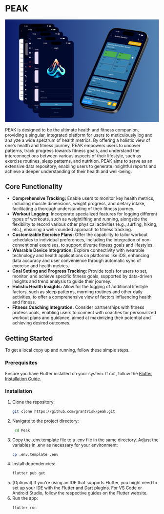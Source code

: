 # PEAK

![Screenshots of the app](images/Peak_Github_Repo_Banner.png)

PEAK is designed to be the ultimate health and fitness companion, providing a singular, integrated platform for users to meticulously log and analyze a wide spectrum of health metrics. By offering a holistic view of one's health and fitness journey, PEAK empowers users to uncover patterns, track progress towards fitness goals, and understand the interconnections between various aspects of their lifestyle, such as exercise routines, sleep patterns, and nutrition. PEAK aims to serve as an extensive data repository, enabling users to generate insightful reports and achieve a deeper understanding of their health and well-being.

## Core Functionality

- **Comprehensive Tracking:** Enable users to monitor key health metrics, including muscle dimensions, weight progress, and dietary intake, facilitating a thorough understanding of their fitness journey.
- **Workout Logging:** Incorporate specialized features for logging different types of workouts, such as weightlifting and running, alongside the flexibility to record various other physical activities (e.g., surfing, hiking, etc.), ensuring a well-rounded approach to fitness tracking.
- **Customizable Exercise Plans:** Offer the capability to tailor workout schedules to individual preferences, including the integration of non-conventional exercises, to support diverse fitness goals and lifestyles.
- **Wearable Device Integration:** Explore connectivity with wearable technology and health applications on platforms like iOS, enhancing data accuracy and user convenience through automatic sync of exercise and health metrics.
- **Goal Setting and Progress Tracking:** Provide tools for users to set, monitor, and achieve specific fitness goals, supported by data-driven insights and trend analysis to guide their journey.
- **Holistic Health Insights:** Allow for the logging of additional lifestyle factors, such as sleep patterns, morning routines and other daily activities, to offer a comprehensive view of factors influencing health and fitness.
- **Fitness Coaching Integration:** Consider partnerships with fitness professionals, enabling users to connect with coaches for personalized workout plans and guidance, aimed at maximizing their potential and achieving desired outcomes.

## Getting Started

To get a local copy up and running, follow these simple steps.

### Prerequisites

Ensure you have Flutter installed on your system. If not, follow the [Flutter Installation Guide](https://flutter.dev/docs/get-started/install).

### Installation

1. Clone the repository:
   ```sh
   git clone https://github.com/grantrisk/peak.git
   ```
2. Navigate to the project directory:
   ```sh
    cd Peak
   ```
3. Copy the .env.template file to a .env file in the same directory. Adjust the variables in .env as necessary for your environment:
   ```sh
   cp .env.template .env
   ```
4. Install dependencies:
   ```sh
   flutter pub get
   ```
5. (Optional) If you're using an IDE that supports Flutter, you might need to set up your IDE with the Flutter and Dart plugins. For VS Code or Android Studio, follow the respective guides on the Flutter website.
6. Run the app:
   ```sh
   flutter run
   ```
